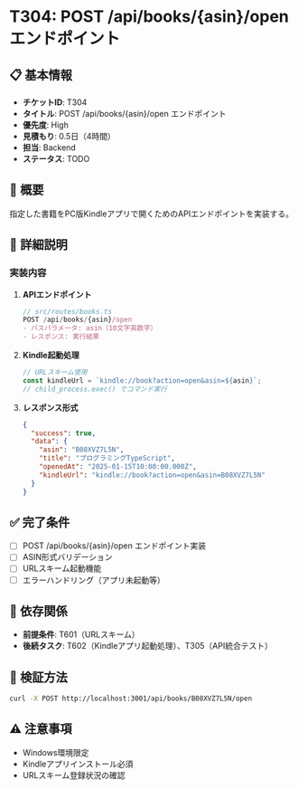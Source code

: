 # T304: POST /api/books/{asin}/open エンドポイント

## 📋 基本情報
- **チケットID**: T304
- **タイトル**: POST /api/books/{asin}/open エンドポイント
- **優先度**: High
- **見積もり**: 0.5日（4時間）
- **担当**: Backend
- **ステータス**: TODO

## 🎯 概要
指定した書籍をPC版Kindleアプリで開くためのAPIエンドポイントを実装する。

## 📝 詳細説明
### 実装内容
1. **APIエンドポイント**
   ```typescript
   // src/routes/books.ts
   POST /api/books/{asin}/open
   - パスパラメータ: asin（10文字英数字）
   - レスポンス: 実行結果
   ```

2. **Kindle起動処理**
   ```typescript
   // URLスキーム使用
   const kindleUrl = `kindle://book?action=open&asin=${asin}`;
   // child_process.exec() でコマンド実行
   ```

3. **レスポンス形式**
   ```json
   {
     "success": true,
     "data": {
       "asin": "B08XVZ7L5N",
       "title": "プログラミングTypeScript",
       "openedAt": "2025-01-15T10:00:00.000Z",
       "kindleUrl": "kindle://book?action=open&asin=B08XVZ7L5N"
     }
   }
   ```

## ✅ 完了条件
- [ ] POST /api/books/{asin}/open エンドポイント実装
- [ ] ASIN形式バリデーション
- [ ] URLスキーム起動機能
- [ ] エラーハンドリング（アプリ未起動等）

## 🔗 依存関係
- **前提条件**: T601（URLスキーム）
- **後続タスク**: T602（Kindleアプリ起動処理）、T305（API統合テスト）

## 🧪 検証方法
```bash
curl -X POST http://localhost:3001/api/books/B08XVZ7L5N/open
```

## ⚠️ 注意事項
- Windows環境限定
- Kindleアプリインストール必須
- URLスキーム登録状況の確認